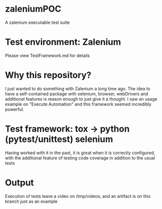 # zaleniumPOC
A zalenium executable test suite

# Test environment: Zalenium
Please view TestFramework.md for details

# Why this repository?
I just wanted to do something with Zalenium a long time ago. The idea to have a self-contained package with selenium, browser, webDrivers and additional features is reason enough to just give it a thought. I saw an usage example on "Execute Automation" and this framework seemed incredibly powerful.

# Test framework: tox -> python (pytest/unittest) selenium 
Having worked with it in the past, it is great when it is correctly configured, with the additional feature of testing code coverage in addition to the usual tests

# Output
Execution of tests leave a video on /tmp/videos, and an artifact is on this branch just as an example
